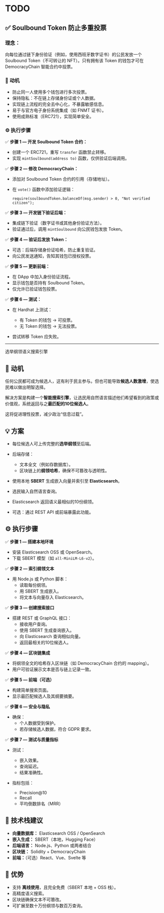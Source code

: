 # TODO

## ✅ Soulbound Token 防止多重投票

### **理念：**

向每位通过链下身份验证（例如，使用西班牙数字证书）的公民发放一个 Soulbound
Token（不可转让的 NFT）。只有拥有该 Token 的钱包才可在 DemocracyChain 智能合约中投票。

### 🎯 **动机**

- 防止同一人使用多个钱包进行多次投票。
- 保持隐私：不在链上存储身份证或个人数据。
- 实现链上流程的完全去中心化，不暴露敏感信息。
- 易于与官方电子身份系统集成（如 FNMT 证书）。
- 使用成熟标准（ERC721），实现简单安全。

### ⚙️ **执行步骤**

✅ **步骤 1 — 开发 Soulbound Token 合约：**

- 创建一个 ERC721，重写 `transfer` 函数禁止转移。
- 实现 `mintSoulbound(address to)` 函数，仅供验证后端调用。

✅ **步骤 2 — 修改 DemocracyChain：**

- 添加对 Soulbound Token 合约的引用（存储地址）。
- 在 `vote()` 函数中添加验证逻辑：

  ```solidity
  require(soulboundToken.balanceOf(msg.sender) > 0, "Not verified citizen");
  ```

✅ **步骤 3 — 开发链下验证后端：**

- 集成链下验证（数字证书或其他身份验证方法）。
- 验证通过后，调用 `mintSoulbound` 向公民钱包发放 Token。

✅ **步骤 4 — 验证后发放 Token：**

- 可选：后端存储身份证哈希，防止重复验证。
- 向公民发送通知，告知其钱包已授权投票。

✅ **步骤 5 — 更新前端：**

- 在 DApp 中加入身份验证流程。
- 显示钱包是否持有 Soulbound Token。
- 仅允许已验证钱包投票。

✅ **步骤 6 — 测试：**

- 在 Hardhat 上测试：
  - 有 Token 的钱包 → 可投票。
  - 无 Token 的钱包 → 无法投票。

- 尝试转移 Token 应失败。

---

选举纲领语义搜索引擎

## 🎯 **动机**

任何公民都可成为候选人，这有利于民主参与。但也可能导致**候选人数激增**，使选民难以做出明智选择。

解决方案是构建一个**智能搜索引擎**，让选民用自然语言描述他们希望看到的政策或价值观，系统返回与之**最匹配的10位候选人**。

这将促进理性投票，减少政治“信息过载”。

## 💡 **方案**

- 每位候选人可上传完整的**选举纲领**至后端。
- 后端存储：
  - 文本全文（例如存数据库）。
  - 区块链上的**纲领哈希**，确保不可篡改与透明性。

- 使用本地 **SBERT** 生成嵌入向量并索引至 **Elasticsearch**。
- 选民输入自然语言查询。
- Elasticsearch 返回语义最相似的10份纲领。
- 可选：通过 REST API 或前端暴露此功能。

## ⚙️ **执行步骤**

✅ **步骤 1 — 搭建本地环境**

- 安装 Elasticsearch OSS 或 OpenSearch。
- 下载 SBERT 模型（如 `all-MiniLM-L6-v2`）。

✅ **步骤 2 — 索引纲领文本**

- 用 Node.js 或 Python 脚本：
  - 读取每份纲领。
  - 用 SBERT 生成嵌入。
  - 将文本与向量存入 Elasticsearch。

✅ **步骤 3 — 创建搜索接口**

- 搭建 REST 或 GraphQL 接口：
  - 接收用户查询。
  - 使用 SBERT 生成查询嵌入。
  - 向 Elasticsearch 查询相似向量。
  - 返回最相关的10位候选人。

✅ **步骤 4 — 区块链集成**

- 将纲领全文的哈希存入区块链（如 DemocracyChain 合约的 mapping）。
- 用户可验证展示文本是否与链上记录一致。

✅ **步骤 5 — 前端（可选）**

- 构建简单搜索页面。
- 显示最匹配候选人及其纲要摘要。

✅ **步骤 6 — 安全与隐私**

- 确保：
  - 个人数据受到保护。
  - 若存储候选人数据，符合 GDPR 要求。

✅ **步骤 7 — 测试与质量指标**

- 测试：
  - 嵌入效果。
  - 查询延迟。
  - 结果准确性。

- 指标包括：
  - Precision\@10
  - Recall
  - 平均倒数排名（MRR）

## 🔗 **技术栈建议**

- **向量数据库：** Elasticsearch OSS / OpenSearch
- **嵌入生成：** SBERT（本地，Hugging Face）
- **后端语言：** Node.js、Python 或两者结合
- **区块链：** Solidity + DemocracyChain
- **前端：**（可选）React、Vue、Svelte 等

## 🚀 **优势**

- 支持 **离线使用**，且完全免费（SBERT 本地 + OSS 栈）。
- 高精度语义搜索。
- 区块链确保文本不可篡改。
- 可扩展至数十万份纲领与数百万查询。
